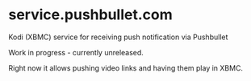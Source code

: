 service.pushbullet.com
======================

Kodi (XBMC) service for receiving push notification via Pushbullet

Work in progress - currently unreleased.

Right now it allows pushing video links and having them play in XBMC.
